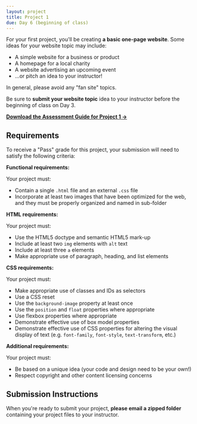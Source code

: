 ```yaml
---
layout: project
title: Project 1
due: Day 6 (beginning of class)
---
```


For your first project, you'll be creating **a basic one-page website**. Some ideas for your website topic may include:

- A simple website for a business or product
- A homepage for a local charity
- A website advertising an upcoming event
- ...or pitch an idea to your instructor!

In general, please avoid any "fan site" topics.

Be sure to **submit your website topic** idea to your instructor before the beginning of class on Day 3.

**[Download the Assessment Guide for Project 1 &rarr;](/public/files/wdf-project1-assessment.pdf)**

## Requirements

To receive a "Pass" grade for this project, your submission will need to satisfy the following criteria:

**Functional requirements:**

Your project must:

- Contain a single `.html` file and an external `.css` file
- Incorporate at least two images that have been optimized for the web, and they must be properly organized and named in sub-folder

**HTML requirements:**

Your project must:

- Use the HTML5 doctype and semantic HTML5 mark-up
- Include at least two `img` elements with `alt` text
- Include at least three `a` elements
- Make appropriate use of paragraph, heading, and list elements

**CSS requirements:**

Your project must:

- Make appropriate use of classes and IDs as selectors
- Use a CSS reset
- Use the `background-image` property at least once
- Use the `position` and `float` properties where appropriate
- Use flexbox properties where appropriate
- Demonstrate effective use of box model properties
- Demonstrate effective use of CSS properties for altering the visual display of text (e.g. `font-family`, `font-style`, `text-transform`, etc.)

**Additional requirements:**

Your project must:

- Be based on a unique idea (your code and design need to be your own!)
- Respect copyright and other content licensing concerns

## Submission Instructions

When you're ready to submit your project, **please email a zipped folder** containing your project files to your instructor.

